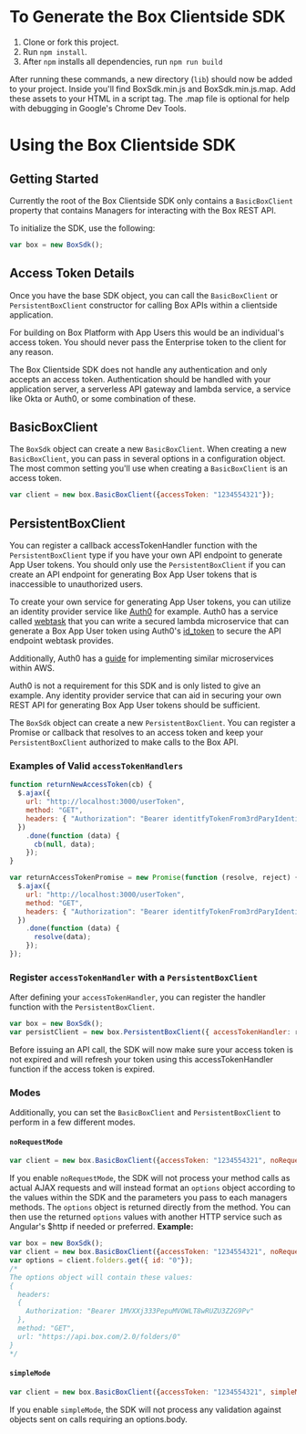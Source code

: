 # To Generate the Box Clientside SDK

1. Clone or fork this project.
2. Run `npm install`.
3. After `npm` installs all dependencies, run `npm run build`

After running these commands, a new directory (`lib`) should now be added to your project. Inside you'll find BoxSdk.min.js and BoxSdk.min.js.map. Add these assets to your HTML in a script tag. The .map file is optional for help with debugging in Google's Chrome Dev Tools.

# Using the Box Clientside SDK

## Getting Started
Currently the root of the Box Clientside SDK only contains a `BasicBoxClient` property that contains Managers for interacting with the Box REST API.

To initialize the SDK, use the following:

```javascript
var box = new BoxSdk();
```

## Access Token Details
Once you have the base SDK object, you can call the `BasicBoxClient` or `PersistentBoxClient` constructor for calling Box APIs within a clientside application.

For building on Box Platform with App Users this would be an individual's access token. You should never pass the Enterprise token to the client for any reason.

The Box Clientside SDK does not handle any authentication and only accepts an access token. Authentication should be handled with your application server, a serverless API gateway and lambda service, a service like Okta or Auth0, or some combination of these.

## BasicBoxClient
The `BoxSdk` object can create a new `BasicBoxClient`. When creating a new `BasicBoxClient`, you can pass in several options in a configuration object.
The most common setting you'll use when creating a `BasicBoxClient` is an access token.
```javascript
var client = new box.BasicBoxClient({accessToken: "1234554321"});
```

## PersistentBoxClient
You can register a callback accessTokenHandler function with the `PersistentBoxClient` type if you have your own API endpoint to generate App User tokens. You should only use the `PersistentBoxClient` if you can create an API endpoint for generating Box App User tokens that is inaccessible to unauthorized users. 

To create your own service for generating App User tokens, you can utilize an identity provider service like [Auth0](https://auth0.com) for example. Auth0 has a service called [webtask](https://webtask.io/) that you can write a secured lambda microservice that can generate a Box App User token using Auth0's [id_token](https://auth0.com/docs/tokens/id_token) to secure the API endpoint webtask provides.

Additionally, Auth0 has a [guide](https://auth0.com/docs/integrations/aws-api-gateway) for implementing similar microservices within AWS.

Auth0 is not a requirement for this SDK and is only listed to give an example. Any identity provider service that can aid in securing your own REST API for generating Box App User tokens should be sufficient.  

The `BoxSdk` object can create a new `PersistentBoxClient`. You can register a Promise or callback that resolves to an access token and keep your `PersistentBoxClient` authorized to make calls to the Box API.
### Examples of Valid `accessTokenHandlers`
```javascript
function returnNewAccessToken(cb) {
  $.ajax({
    url: "http://localhost:3000/userToken",
    method: "GET",
    headers: { "Authorization": "Bearer identitfyTokenFrom3rdParyIdentityProvider" },
  })
    .done(function (data) {
      cb(null, data);
    });
}

var returnAccessTokenPromise = new Promise(function (resolve, reject) {
  $.ajax({
    url: "http://localhost:3000/userToken",
    method: "GET",
    headers: { "Authorization": "Bearer identitfyTokenFrom3rdParyIdentityProvider" },
  })
    .done(function (data) {
      resolve(data);
    });
});
```

### Register `accessTokenHandler` with a `PersistentBoxClient`
After defining your `accessTokenHandler`, you can register the handler function with the `PersistentBoxClient`.
```javascript
var box = new BoxSdk();
var persistClient = new box.PersistentBoxClient({ accessTokenHandler: returnNewAccessToken });
```
Before issuing an API call, the SDK will now make sure your access token is not expired and will refresh your token using this accessTokenHandler function if the access token is expired.

### Modes
Additionally, you can set the `BasicBoxClient` and `PersistentBoxClient` to perform in a few different modes.
#### `noRequestMode`
```javascript
var client = new box.BasicBoxClient({accessToken: "1234554321", noRequestMode: true});
```
If you enable `noRequestMode`, the SDK will not process your method calls as actual AJAX requests and will instead format an `options` object according to the values within the SDK and the parameters you pass to each managers methods. The `options` object is returned directly from the method.
You can then use the returned `options` values with another HTTP service such as Angular's $http if needed or preferred.
**Example:**
```javascript
var box = new BoxSdk();
var client = new box.BasicBoxClient({accessToken: "1234554321", noRequestMode: true});
var options = client.folders.get({ id: "0"});
/*
The options object will contain these values:
{
  headers: 
  {
    Authorization: "Bearer 1MVXXj333PepuMVOWLT8wRUZU3Z2G9Pv"
  },
  method: "GET",
  url: "https://api.box.com/2.0/folders/0"
}
*/
```

#### `simpleMode`
```javascript
var client = new box.BasicBoxClient({accessToken: "1234554321", simpleMode: true});
```
If you enable `simpleMode`, the SDK will not process any validation against objects sent on calls requiring an options.body. 